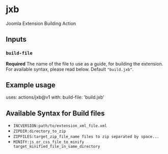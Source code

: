 # jxb
Joomla Extension Building Action

## Inputs

### `build-file`

**Required** The name of the file to use as a guide, for building the extension. For available syntax, please read below. Default `"build.jxb"`.

## Example usage

uses: actions/jxb@v1
with:
  build-file: 'build.jxb'
  

## Available Syntax for Build files
  - `INCVERSION:path/to/extension_xml_file.xml`
  - `ZIPDIR:directory_to_zip`
  - `ZIPFILES:target_zip_file_name files to zip separated by space...`
  - `MINIFY:js_or_css_file_to_minify target_minified_file_in_same_directory`
